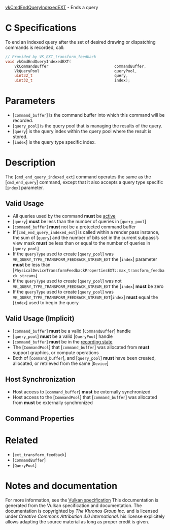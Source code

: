 [vkCmdEndQueryIndexedEXT](https://www.khronos.org/registry/vulkan/specs/1.3-extensions/man/html/vkCmdEndQueryIndexedEXT.html) - Ends a query

# C Specifications
To end an indexed query after the set of desired drawing or dispatching
commands is recorded, call:
```c
// Provided by VK_EXT_transform_feedback
void vkCmdEndQueryIndexedEXT(
    VkCommandBuffer                             commandBuffer,
    VkQueryPool                                 queryPool,
    uint32_t                                    query,
    uint32_t                                    index);
```

# Parameters
- [`command_buffer`] is the command buffer into which this command will be recorded.
- [`query_pool`] is the query pool that is managing the results of the query.
- [`query`] is the query index within the query pool where the result is stored.
- [`index`] is the query type specific index.

# Description
The [`cmd_end_query_indexed_ext`] command operates the same as the
[`cmd_end_query`] command, except that it also accepts a query type
specific [`index`] parameter.
## Valid Usage
-    All queries used by the command  **must**  be [active](https://www.khronos.org/registry/vulkan/specs/1.3-extensions/html/vkspec.html#queries-operation-active)
-  [`query`] **must**  be less than the number of queries in [`query_pool`]
-  [`command_buffer`] **must**  not be a protected command buffer
-    If [`cmd_end_query_indexed_ext`] is called within a render pass instance, the sum of [`query`] and the number of bits set in the current subpass’s view mask  **must**  be less than or equal to the number of queries in [`query_pool`]
-    If the `queryType` used to create [`query_pool`] was `VK_QUERY_TYPE_TRANSFORM_FEEDBACK_STREAM_EXT` the [`index`] parameter  **must**  be less than [`PhysicalDeviceTransformFeedbackPropertiesEXT::max_transform_feedback_streams`]
-    If the `queryType` used to create [`query_pool`] was not `VK_QUERY_TYPE_TRANSFORM_FEEDBACK_STREAM_EXT` the [`index`] **must**  be zero
-    If the `queryType` used to create [`query_pool`] was `VK_QUERY_TYPE_TRANSFORM_FEEDBACK_STREAM_EXT`[`index`] **must**  equal the [`index`] used to begin the query

## Valid Usage (Implicit)
-  [`command_buffer`] **must**  be a valid [`CommandBuffer`] handle
-  [`query_pool`] **must**  be a valid [`QueryPool`] handle
-  [`command_buffer`] **must**  be in the [recording state]()
-    The [`CommandPool`] that [`command_buffer`] was allocated from  **must**  support graphics, or compute operations
-    Both of [`command_buffer`], and [`query_pool`] **must**  have been created, allocated, or retrieved from the same [`Device`]

## Host Synchronization
- Host access to [`command_buffer`] **must**  be externally synchronized
- Host access to the [`CommandPool`] that [`command_buffer`] was allocated from  **must**  be externally synchronized

## Command Properties

# Related
- [`ext_transform_feedback`]
- [`CommandBuffer`]
- [`QueryPool`]

# Notes and documentation
For more information, see the [Vulkan specification](https://www.khronos.org/registry/vulkan/specs/1.3-extensions/html/vkspec.html)
This documentation is generated from the Vulkan specification and documentation.
The documentation is copyrighted by *The Khronos Group Inc.* and is licensed under *Creative Commons Attribution 4.0 International*.
his license explicitely allows adapting the source material as long as proper credit is given.
        